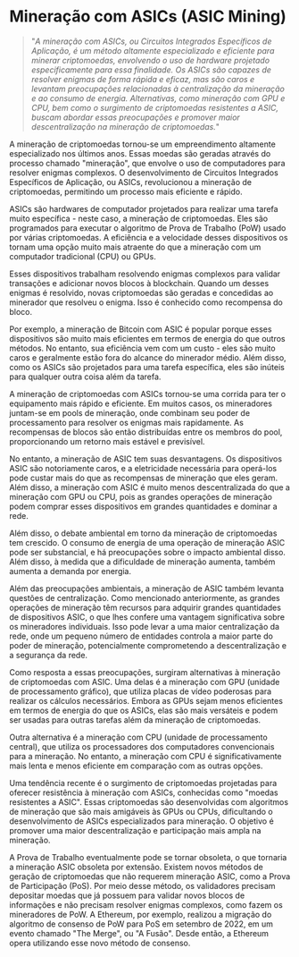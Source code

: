 # Mineração com ASICs (ASIC Mining)

>"*A mineração com ASICs, ou Circuitos Integrados Específicos de Aplicação, é um método altamente especializado e eficiente para minerar criptomoedas, envolvendo o uso de hardware projetado especificamente para essa finalidade. Os ASICs são capazes de resolver enigmas de forma rápida e eficaz, mas são caros e levantam preocupações relacionadas à centralização da mineração e ao consumo de energia. Alternativas, como mineração com GPU e CPU, bem como o surgimento de criptomoedas resistentes a ASIC, buscam abordar essas preocupações e promover maior descentralização na mineração de criptomoedas.*"

A mineração de criptomoedas tornou-se um empreendimento altamente especializado nos últimos anos. Essas moedas são geradas através do processo chamado "mineração", que envolve o uso de computadores para resolver enigmas complexos. O desenvolvimento de Circuitos Integrados Específicos de Aplicação, ou ASICs, revolucionou a mineração de criptomoedas, permitindo um processo mais eficiente e rápido.

ASICs são hardwares de computador projetados para realizar uma tarefa muito específica - neste caso, a mineração de criptomoedas. Eles são programados para executar o algoritmo de Prova de Trabalho (PoW) usado por várias criptomoedas. A eficiência e a velocidade desses dispositivos os tornam uma opção muito mais atraente do que a mineração com um computador tradicional (CPU) ou GPUs.

Esses dispositivos trabalham resolvendo enigmas complexos para validar transações e adicionar novos blocos à blockchain. Quando um desses enigmas é resolvido, novas criptomoedas são geradas e concedidas ao minerador que resolveu o enigma. Isso é conhecido como recompensa do bloco.

Por exemplo, a mineração de Bitcoin com ASIC é popular porque esses dispositivos são muito mais eficientes em termos de energia do que outros métodos. No entanto, sua eficiência vem com um custo - eles são muito caros e geralmente estão fora do alcance do minerador médio. Além disso, como os ASICs são projetados para uma tarefa específica, eles são inúteis para qualquer outra coisa além da tarefa.

A mineração de criptomoedas com ASICs tornou-se uma corrida para ter o equipamento mais rápido e eficiente. Em muitos casos, os mineradores juntam-se em pools de mineração, onde combinam seu poder de processamento para resolver os enigmas mais rapidamente. As recompensas de blocos são então distribuídas entre os membros do pool, proporcionando um retorno mais estável e previsível.

No entanto, a mineração de ASIC tem suas desvantagens. Os dispositivos ASIC são notoriamente caros, e a eletricidade necessária para operá-los pode custar mais do que as recompensas de mineração que eles geram. Além disso, a mineração com ASIC é muito menos descentralizada do que a mineração com GPU ou CPU, pois as grandes operações de mineração podem comprar esses dispositivos em grandes quantidades e dominar a rede.

Além disso, o debate ambiental em torno da mineração de criptomoedas tem crescido. O consumo de energia de uma operação de mineração ASIC pode ser substancial, e há preocupações sobre o impacto ambiental disso. Além disso, à medida que a dificuldade de mineração aumenta, também aumenta a demanda por energia.

Além das preocupações ambientais, a mineração de ASIC também levanta questões de centralização. Como mencionado anteriormente, as grandes operações de mineração têm recursos para adquirir grandes quantidades de dispositivos ASIC, o que lhes confere uma vantagem significativa sobre os mineradores individuais. Isso pode levar a uma maior centralização da rede, onde um pequeno número de entidades controla a maior parte do poder de mineração, potencialmente comprometendo a descentralização e a segurança da rede.

Como resposta a essas preocupações, surgiram alternativas à mineração de criptomoedas com ASIC. Uma delas é a mineração com GPU (unidade de processamento gráfico), que utiliza placas de vídeo poderosas para realizar os cálculos necessários. Embora as GPUs sejam menos eficientes em termos de energia do que os ASICs, elas são mais versáteis e podem ser usadas para outras tarefas além da mineração de criptomoedas.

Outra alternativa é a mineração com CPU (unidade de processamento central), que utiliza os processadores dos computadores convencionais para a mineração. No entanto, a mineração com CPU é significativamente mais lenta e menos eficiente em comparação com as outras opções.

Uma tendência recente é o surgimento de criptomoedas projetadas para oferecer resistência à mineração com ASICs, conhecidas como "moedas resistentes a ASIC". Essas criptomoedas são desenvolvidas com algoritmos de mineração que são mais amigáveis às GPUs ou CPUs, dificultando o desenvolvimento de ASICs especializados para mineração. O objetivo é promover uma maior descentralização e participação mais ampla na mineração.

A Prova de Trabalho eventualmente pode se tornar obsoleta, o que tornaria a mineração ASIC obsoleta por extensão. Existem novos métodos de geração de criptomoedas que não requerem mineração ASIC, como a Prova de Participação (PoS). Por meio desse método, os validadores precisam depositar moedas que já possuem para validar novos blocos de informações e não precisam resolver enigmas complexos, como fazem os mineradores de PoW. A Ethereum, por exemplo, realizou a migração do algoritmo de consenso de PoW para PoS em setembro de 2022, em um evento chamado "The Merge", ou "A Fusão". Desde então, a Ethereum opera utilizando esse novo método de consenso.